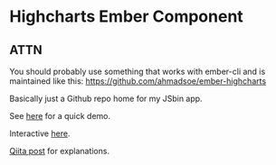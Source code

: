 # Highcharts Ember Component

## ATTN

You should probably use something that works with ember-cli and is maintained like this: https://github.com/ahmadsoe/ember-highcharts

Basically just a Github repo home for my JSbin app.

See [here](http://kimagure.github.io/HighchartsEmberComponent/) for a quick demo.

Interactive [here](http://jsbin.com/datew/7/edit).

[Qiita post](http://qiita.com/kimagure/items/df443846f14cadac79ba) for explanations.
